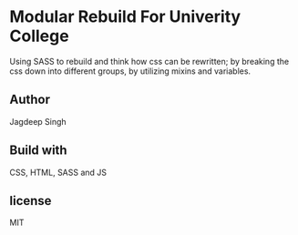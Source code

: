 # Modular Rebuild For Univerity College
Using SASS to rebuild and think how css can be rewritten;
by breaking the css down into different groups, by
utilizing mixins and variables.


## Author
Jagdeep Singh

## Build with
CSS, HTML, SASS and JS 


##  license
MIT
